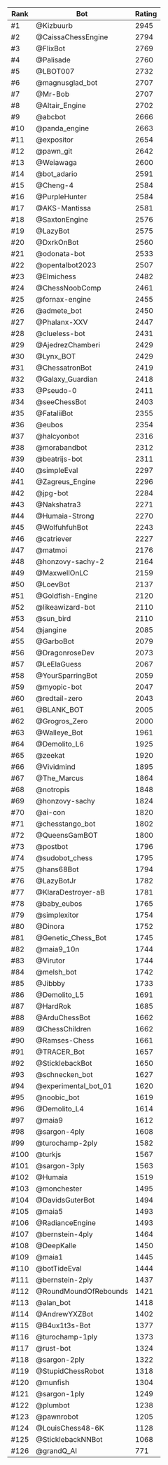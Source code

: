Rank|Bot|Rating
---|---|---
#1|@Kizbuurb|2945
#2|@CaissaChessEngine|2794
#3|@FlixBot|2769
#4|@Palisade|2760
#5|@LBOT007|2732
#6|@magnusglad_bot|2707
#7|@Mr-Bob|2707
#8|@Altair_Engine|2702
#9|@abcbot|2666
#10|@panda_engine|2663
#11|@expositor|2654
#12|@pawn_git|2642
#13|@Weiawaga|2600
#14|@bot_adario|2591
#15|@Cheng-4|2584
#16|@PurpleHunter|2584
#17|@AKS-Mantissa|2581
#18|@SaxtonEngine|2576
#19|@LazyBot|2575
#20|@DxrkOnBot|2560
#21|@odonata-bot|2533
#22|@opentalbot2023|2507
#23|@Elmichess|2482
#24|@ChessNoobComp|2461
#25|@fornax-engine|2455
#26|@admete_bot|2450
#27|@Phalanx-XXV|2447
#28|@clueless-bot|2431
#29|@AjedrezChamberi|2429
#30|@Lynx_BOT|2429
#31|@ChessatronBot|2419
#32|@Galaxy_Guardian|2418
#33|@Pseudo-0|2411
#34|@seeChessBot|2403
#35|@FataliiBot|2355
#36|@eubos|2354
#37|@halcyonbot|2316
#38|@morabandbot|2312
#39|@beatrijs-bot|2311
#40|@simpleEval|2297
#41|@Zagreus_Engine|2296
#42|@jpg-bot|2284
#43|@Nakshatra3|2271
#44|@Humaia-Strong|2270
#45|@WolfuhfuhBot|2243
#46|@catriever|2227
#47|@matmoi|2176
#48|@honzovy-sachy-2|2164
#49|@MaxwellOnLC|2159
#50|@LoevBot|2137
#51|@Goldfish-Engine|2120
#52|@likeawizard-bot|2110
#53|@sun_bird|2110
#54|@jangine|2085
#55|@GarboBot|2079
#56|@DragonroseDev|2073
#57|@LeElaGuess|2067
#58|@YourSparringBot|2059
#59|@myopic-bot|2047
#60|@redtail-zero|2043
#61|@BLANK_BOT|2005
#62|@Grogros_Zero|2000
#63|@Walleye_Bot|1961
#64|@Demolito_L6|1925
#65|@zeekat|1920
#66|@Vividmind|1895
#67|@The_Marcus|1864
#68|@notropis|1848
#69|@honzovy-sachy|1824
#70|@ai-con|1820
#71|@chesstango_bot|1802
#72|@QueensGamBOT|1800
#73|@postbot|1796
#74|@sudobot_chess|1795
#75|@hans68Bot|1794
#76|@LazyBotJr|1782
#77|@KlaraDestroyer-aB|1781
#78|@baby_eubos|1765
#79|@simplexitor|1754
#80|@Dinora|1752
#81|@Genetic_Chess_Bot|1745
#82|@maia9_10n|1744
#83|@Virutor|1744
#84|@melsh_bot|1742
#85|@Jibbby|1733
#86|@Demolito_L5|1691
#87|@HardRok|1685
#88|@ArduChessBot|1662
#89|@ChessChildren|1662
#90|@Ramses-Chess|1661
#91|@TRACER_Bot|1657
#92|@SticklebackBot|1650
#93|@schnecken_bot|1627
#94|@experimental_bot_01|1620
#95|@noobic_bot|1619
#96|@Demolito_L4|1614
#97|@maia9|1612
#98|@sargon-4ply|1608
#99|@turochamp-2ply|1582
#100|@turkjs|1567
#101|@sargon-3ply|1563
#102|@Humaia|1519
#103|@monchester|1495
#104|@DavidsGuterBot|1494
#105|@maia5|1493
#106|@RadianceEngine|1493
#107|@bernstein-4ply|1464
#108|@DeepKalle|1450
#109|@maia1|1445
#110|@botTideEval|1444
#111|@bernstein-2ply|1437
#112|@RoundMoundOfRebounds|1421
#113|@alan_bot|1418
#114|@AndrewYXZBot|1402
#115|@B4ux1t3s-Bot|1377
#116|@turochamp-1ply|1373
#117|@rust-bot|1324
#118|@sargon-2ply|1322
#119|@StupidChessRobot|1318
#120|@munfish|1304
#121|@sargon-1ply|1249
#122|@plumbot|1238
#123|@pawnrobot|1205
#124|@LouisChess48-6K|1128
#125|@SticklebackNNBot|1068
#126|@grandQ_AI|771
